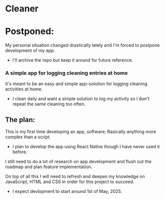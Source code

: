 # Cleaner

# Postponed:
My personal situation changed drastically lately and I'm forced to postpone development of my app.
- I'll archive the repo but keep it around for future reference.

### A simple app for logging cleaning entries at home
It's meant to be an easy and simple app-solution for logging cleaning activities at home.
- I clean daily and want a simple solution to log my activity so I don't repeat the same cleaning too often.


## The plan:
This is my first time developing an app, software; Basically anything more complex than a script.
- I plan to develop the app using React Native though I have never used it before.

I still need to do a lot of research on app development and flush out the roadmap and plan feature implementation.

On top of all this I will need to refresh and deepen my knowledge on JavaScript, HTML and CSS in order for this project to succeed.
- I expect devlopment to start around 1st of May, 2025.
